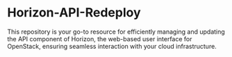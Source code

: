 # Horizon-API-Redeploy
  This repository is your go-to resource for efficiently managing and updating the API component of Horizon, the web-based user interface for OpenStack, ensuring seamless interaction with your cloud infrastructure.
